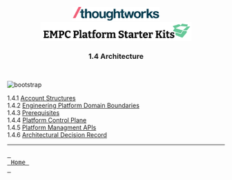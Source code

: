 <div align="center">
	<p>
		<img alt="Thoughtworks Logo" src="https://raw.githubusercontent.com/ThoughtWorks-DPS/static/master/thoughtworks_flamingo_wave.png?sanitize=true" width=200 />
    <br />
		<img alt="DPS Title" src="https://raw.githubusercontent.com/ThoughtWorks-DPS/static/master/EMPCPlatformStarterKitsImage.png?sanitize=true" width=350/>
	</p>
  <h3>1.4 Architecture</h3>
</div>
<br />

![bootstrap](https://img.shields.io/badge/document-EarlyDraft-yellow.svg?style=for-the-badge&logo=markdown)  

1.4.1 [Account Structures](architecture_1.4.1.md)  
1.4.2 [Engineering Platform Domain Boundaries](architecture_1.4.1.md)  
1.4.3 [Prerequisites](architecture_1.4.1.md)  
1.4.4 [Platform Control Plane](architecture_1.4.1.md)  
1.4.5 [Platform Managment APIs](architecture_1.4.1.md)  
1.4.6 [Architectural Decision Record](architecture_decisions/README.md)  

<hr>  

[<kbd> <br> Home <br> </kbd>](../README.md)
